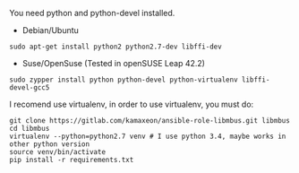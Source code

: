 You need python and python-devel installed. 

* Debian/Ubuntu

```
sudo apt-get install python2 python2.7-dev libffi-dev
```

* Suse/OpenSuse (Tested in openSUSE Leap 42.2)

```
sudo zypper install python python-devel python-virtualenv libffi-devel-gcc5
```

I recomend use virtualenv, in order to use virtualenv, you must do:

```
git clone https://gitlab.com/kamaxeon/ansible-role-libmbus.git libmbus
cd libmbus
virtualenv --python=python2.7 venv # I use python 3.4, maybe works in other python version
source venv/bin/activate
pip install -r requirements.txt
```
